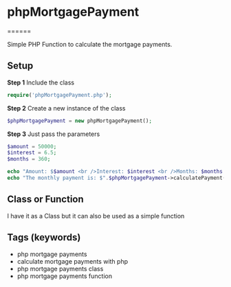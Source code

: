# phpMortgagePayment
======

Simple PHP Function to calculate the mortgage payments.

## Setup

**Step 1** Include the class

```php
require('phpMortgagePayment.php');
```

**Step 2** Create a new instance of the class

```php
$phpMortgagePayment = new phpMortgagePayment();
```

**Step 3** Just pass the parameters

```php
$amount = 50000;
$interest = 6.5;
$months = 360;

echo "Amount: $$amount <br />Interest: $interest <br />Months: $months <hr>";
echo "The monthly payment is: $".$phpMortgagePayment->calculatePayment($amount,$interest,$months);
```

## Class or Function

I have it as a Class but it can also be used as a simple function

## Tags (keywords)

* php mortgage payments
* calculate mortgage payments with php
* php mortgage payments class
* php mortgage payments function
